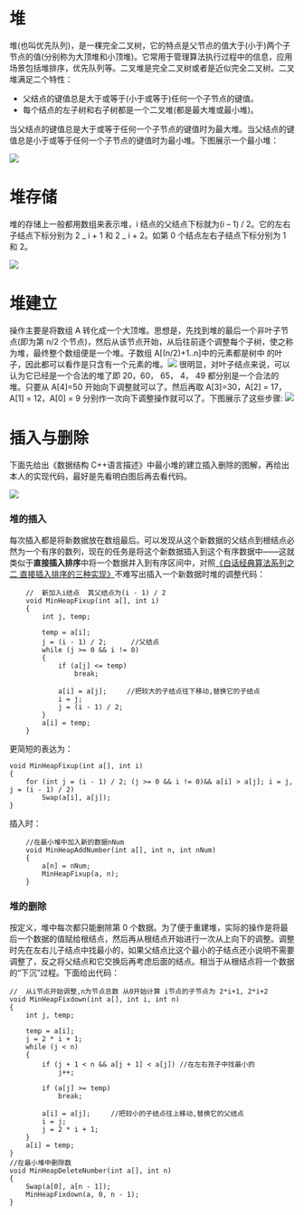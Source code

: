 # 堆

堆(也叫优先队列)，是一棵完全二叉树，它的特点是父节点的值大于(小于)两个子节点的值(分别称为大顶堆和小顶堆)。它常用于管理算法执行过程中的信息，应用场景包括堆排序，优先队列等。二叉堆是完全二叉树或者是近似完全二叉树。二叉堆满足二个特性：

- 父结点的键值总是大于或等于(小于或等于)任何一个子节点的键值。
- 每个结点的左子树和右子树都是一个二叉堆(都是最大堆或最小堆)。

当父结点的键值总是大于或等于任何一个子节点的键值时为最大堆。当父结点的键值总是小于或等于任何一个子节点的键值时为最小堆。下图展示一个最小堆：

![](http://hi.csdn.net/attachment/201108/22/0_1314014666d5oe.gif)

# 堆存储

堆的存储上一般都用数组来表示堆，i 结点的父结点下标就为(i – 1) / 2。它的左右子结点下标分别为 2 _ i + 1 和 2 _ i + 2。如第 0 个结点左右子结点下标分别为 1 和 2。

![](http://hi.csdn.net/attachment/201108/22/0_1314014706gZqn.gif)

# 堆建立

操作主要是将数组 A 转化成一个大顶堆。思想是，先找到堆的最后一个非叶子节点(即为第 n/2 个节点)，然后从该节点开始，从后往前逐个调整每个子树，使之称为堆，最终整个数组便是一个堆。子数组 A[(n/2)+1..n]中的元素都是树中 的叶子，因此都可以看作是只含有一个元素的堆。![](http://hi.csdn.net/attachment/201108/22/0_1314014725K5k6.gif) 很明显，对叶子结点来说，可以认为它已经是一个合法的堆了即 20，60， 65， 4， 49 都分别是一个合法的堆。只要从 A[4]=50 开始向下调整就可以了。然后再取 A[3]=30，A[2] = 17，A[1] = 12，A[0] = 9 分别作一次向下调整操作就可以了。下图展示了这些步骤: ![](http://hi.csdn.net/attachment/201108/22/0_1314014735kbBA.gif)

# 插入与删除

下面先给出《数据结构 C++语言描述》中最小堆的建立插入删除的图解，再给出本人的实现代码，最好是先看明白图后再去看代码。

![](http://hi.csdn.net/attachment/201108/24/0_131415207877s7.gif)

### 堆的插入

每次插入都是将新数据放在数组最后。可以发现从这个新数据的父结点到根结点必然为一个有序的数列，现在的任务是将这个新数据插入到这个有序数据中——这就类似于**直接插入排序**中将一个数据并入到有序区间中，对照[《白话经典算法系列之二 直接插入排序的三种实现》](http://blog.csdn.net/morewindows/article/details/6665714)不难写出插入一个新数据时堆的调整代码：

```
    //  新加入i结点  其父结点为(i - 1) / 2
    void MinHeapFixup(int a[], int i)
    {
        int j, temp;

        temp = a[i];
        j = (i - 1) / 2;      //父结点
        while (j >= 0 && i != 0)
        {
            if (a[j] <= temp)
                break;

            a[i] = a[j];     //把较大的子结点往下移动,替换它的子结点
            i = j;
            j = (i - 1) / 2;
        }
        a[i] = temp;
    }
```

更简短的表达为：

```
void MinHeapFixup(int a[], int i)
{
	for (int j = (i - 1) / 2; (j >= 0 && i != 0)&& a[i] > a[j]; i = j, j = (i - 1) / 2)
		Swap(a[i], a[j]);
}
```

插入时：

```
    //在最小堆中加入新的数据nNum
    void MinHeapAddNumber(int a[], int n, int nNum)
    {
        a[n] = nNum;
        MinHeapFixup(a, n);
    }
```

### 堆的删除

按定义，堆中每次都只能删除第 0 个数据。为了便于重建堆，实际的操作是将最后一个数据的值赋给根结点，然后再从根结点开始进行一次从上向下的调整。调整时先在左右儿子结点中找最小的，如果父结点比这个最小的子结点还小说明不需要调整了，反之将父结点和它交换后再考虑后面的结点。相当于从根结点将一个数据的“下沉”过程。下面给出代码：

```
//  从i节点开始调整,n为节点总数 从0开始计算 i节点的子节点为 2*i+1, 2*i+2
void MinHeapFixdown(int a[], int i, int n)
{
    int j, temp;

	temp = a[i];
	j = 2 * i + 1;
	while (j < n)
	{
		if (j + 1 < n && a[j + 1] < a[j]) //在左右孩子中找最小的
			j++;

		if (a[j] >= temp)
			break;

		a[i] = a[j];     //把较小的子结点往上移动,替换它的父结点
		i = j;
		j = 2 * i + 1;
	}
	a[i] = temp;
}
//在最小堆中删除数
void MinHeapDeleteNumber(int a[], int n)
{
	Swap(a[0], a[n - 1]);
	MinHeapFixdown(a, 0, n - 1);
}
```

